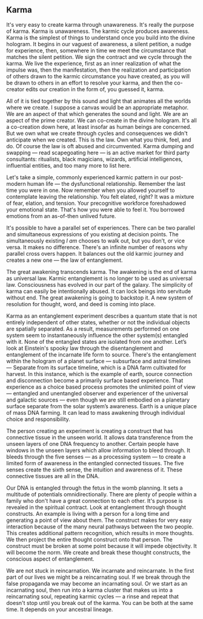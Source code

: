 ## Karma


It's very easy to create karma through unawareness.
It's really the purpose of karma.
Karma is unawareness.
The karmic cycle produces awareness.
Karma is the simplest of things to understand once you build into the divine hologram.
It begins in our vaguest of awareness,
a silent petition,
a nudge for experience,
then,
somewhere in time we meet the circumstance that matches the silent petition.
We sign the contract and we cycle through the karma.
We live the experience,
first as an inner realization of what the impulse was,
then the manifestation,
then the realization and participation of others drawn to the karmic circumstance you have created,
as you will be drawn to others in an effort to resolve your karma,
and then the co-creator edits our creation in the form of,
you guessed it,
karma.



All of it is tied together by this sound and light that animates all the worlds where we create.
I suppose a canvas would be an appropriate metaphor.
We are an aspect of that which generates the sound and light.
We are an aspect of the prime creator.
We can co-create in the divine hologram.
It's all a co-creation down here,
at least insofar as human beings are concerned.
But we own what we create through cycles and consequences we didn't anticipate when we created.
This is the law.
Own what you think,
feel,
and do.
Of course the law is oft abused and circumvented.
Karma dumping and swapping
&mdash;
read scapegoating here
&mdash;
is an active market for third party consultants:
ritualists,
black magicians,
wizards,
artificial intelligences,
influential entities,
and too many more to list here.


Let's take a simple,
commonly experienced karmic pattern in our post-modern human life
&mdash;
the dysfunctional relationship.
Remember the last time you were in one.
Now remember when you allowed yourself to contemplate leaving the relationship.
You felt elated,
right?
It was a mixture of fear,
elation,
and tension.
Your precognitive workforce foreshadowed your emotional state.
That's how you were able to feel it.
You borrowed emotions from an as-of-then unlived future.

It's possible to have a parallel set of experiences.
There can be two parallel and simultaneous expressions of you existing at decision points.
The simultaneously existing *I am* chooses to walk out,
but you don’t,
or vice versa.
It makes no difference.
There's an infinite number of reasons why parallel cross overs happen.
It balances out the old karmic journey and creates a new one
&mdash;
the law of entanglement.


The great awakening transcends karma.
The awakening is the end of karma as universal law.
Karmic entanglement is no longer to be used as universal law.
Consciousness has evolved in our part of the galaxy.
The simplicity of karma can easily be intentionally abused.
It can lock beings into servitude without end.
The great awakening is going to backstop it.
A new system of resolution for thought,
word,
and deed is coming into place.





Karma as an entanglement experiment describes a quantum state that is not entirely independent of other states,
whether or not the individual objects are spatially separated.
As a result,
measurements performed on one system seem to instantaneously influence the other system(s) entangled with it.
None of the entangled states are isolated from one another.
Let’s look at Einstein's spooky law through the disentanglement and entanglement of the incarnate life form to source.
There's the entanglement within the hologram of a planet surface
&mdash;
subsurface and astral timelines
&mdash;
Separate from its surface timeline,
which is a DNA farm cultivated for harvest.
In this instance,
which is the example of earth,
source connection and disconnection become a primarily surface based experience.
That experience as a choice based process promotes the unlimited point of view
&mdash;
entangled and unentangled observer and experiencer of the universal and galactic sources
&mdash;
even though we are still embodied on a planetary surface separate from the solar system’s awareness.
Earth is a unique place of mass DNA farming.
It can lead to mass awakening through individual choice and responsibility.


The person creating an experiment is creating a construct that has connective tissue in the unseen world.
It allows data transference from the unseen layers of one DNA frequency to another.
Certain people have windows in the unseen layers which allow information to bleed through.
It bleeds through the five senses
&mdash;
as a processing system
&mdash;
to create a limited form of awareness in the entangled connected tissues.
The five senses create the sixth sense,
the intuition and awareness of it.
These connective tissues are all in the DNA.

Our DNA is entangled through the fetus in the womb planning.
It sets a multitude of potentials omnidirectionally.
There are plenty of people within a family who don't have a great connection to each other.
It's purpose is revealed in the spiritual contract.
Look at entanglement through thought constructs.
An example is living with a person for a long time and generating a point of view about them.
The construct makes for very easy interaction because of the many neural pathways between the two people.
This creates additional pattern recognition,
which results in more thoughts.
We then project the entire thought construct onto that person.
The construct must be broken at some point because it will impede objectivity.
It will become the norm.
We create and break these thought constructs,
the conscious aspect of entanglement.



We are not stuck in reincarnation.
We incarnate and reincarnate.
In the first part of our lives we might be a reincarnating soul.
If we break through the false propaganda we may become an incarnating soul.
Or we start as an incarnating soul,
then run into a karma cluster that makes us into a reincarnating soul,
repeating karmic cycles
&mdash;
a rinse and repeat that doesn't stop until you break out of the karma.
You can be both at the same time.
It depends on your ancestral lineage.
